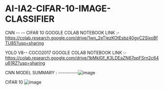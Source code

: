 # AI-IA2-CIFAR-10-IMAGE-CLASSIFIER

CNN -- -- CIFAR 10 GOOGLE COLAB NOTEBOOK LINK :- https://colab.research.google.com/drive/1wn_2eTIezKOtEsbz40gvC2SlxoBfTU85?usp=sharing


YOLO V8-- COCO2017 GOOGLE COLAB NOTEBOOK LINK :- https://colab.research.google.com/drive/1bMkIGf_K3LDEaZN67ppFSrn2c64u61RZ?usp=sharing

CNN MODEL SUMMARY : ----------![image](https://github.com/user-attachments/assets/7f91c1bb-966a-4421-aa7f-92d8fc2528b7)


CIFAR 10
![image](https://github.com/user-attachments/assets/3a8e0d67-da0a-479f-98c3-3c738584299f)

